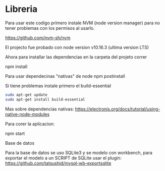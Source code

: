# Libreria
Para usar este codigo primero instale NVM (node version manager) para no tener problemas con los permisos al usarlo.

https://github.com/nvm-sh/nvm

El projecto fue probado con node version v10.16.3 (ultima version LTS)

Ahora para installar las dependencias en la carpeta del projeto correr

npm install

Para usar dependecinas "nativas" de node
npm postinstall

Si tiene problemas instale primero el build-essential
```bash
sudo apt-get update
sudo apt-get install build-essential
```

Mas sobre dependencias nativas:  https://electronjs.org/docs/tutorial/using-native-node-modules

Para corer la aplicacion:

npm start

Base de datos

Para la base de datos se uso SQLite3 y se modelo con workbench, para exportar el modelo a un SCRIPT de SQLite usar el plugin:
https://github.com/tatsushid/mysql-wb-exportsqlite
